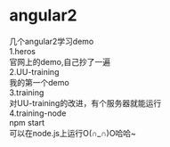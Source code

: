 # angular2
几个angular2学习demo<br>
1.heros<br>
  官网上的demo,自己抄了一遍<br>
2.UU-training<br>
  我的第一个demo<br>
3.training<br>
  对UU-training的改进，有个服务器就能运行<br>
4.training-node<br>
  npm start <br>
  可以在node.js上运行O(∩_∩)O哈哈~
